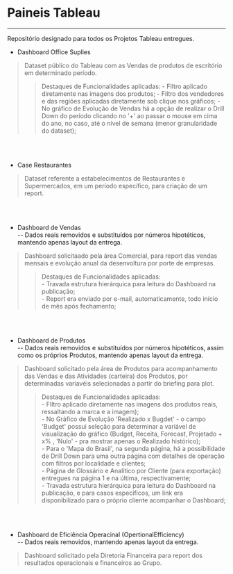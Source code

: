 # Paineis Tableau

---------------------------------   
Repositório designado para todos os Projetos Tableau entregues.

* Dashboard Office Suplies       
> Dataset público do Tableau com as Vendas de produtos de escritório em determinado período.
>> Destaques de Funcionalidades aplicadas:
     - FIltro aplicado diretamente nas imagens dos produtos;
     - Filtro dos vendedores e das regiões aplicadas diretamente sob clique nos gráficos;
     - No gráfico de Evolução de Vendas há a opção de realizar o Drill Down do período clicando no '+' ao passar o mouse em cima do ano, no caso, até o nível de semana (menor granularidade do dataset);

<br>
<br>  


* Case Restaurantes     
> Dataset referente a estabelecimentos de Restaurantes e Supermercados, em um período específico, para criação de um report.

<br>
<br>
  
* Dashboard de Vendas  
-- Dados reais removidos e substituídos por números hipotéticos, mantendo apenas layout da entrega.   
> Dashboard solicitaado pela área Comercial, para report das vendas mensais e evolução anual da desenvoltura por porte de empresas.  
>> Destaques de Funcionalidades aplicadas:    
     - Travada estrutura hierárquica para leitura do Dashboard na publicação;  
     - Report era enviado por e-mail, automaticamente, todo início de mês após fechamento;         

<br>
<br>

* Dashboard de Produtos   
-- Dados reais removidos e substituídos por números hipotéticos, assim como os próprios Produtos, mantendo apenas layout da entrega.    
> Dashboard solicitado pela área de Produtos para acompanhamento das Vendas e das Atividades (carteira) dos Produtos, por determinadas variavéis selecionadas a partir do briefing para plot.   
>> Destaques de Funcionalidades aplicadas:  
    - FIltro aplicado diretamente nas imagens dos produtos reais, ressaltando a marca e a imagem);    
    - No Gráfico de Evolução 'Realizado x Bugdet' - o campo 'Budget' possui seleção para determinar a variável de visualização do gráfico (Budget, Receita, Forecast, Projetado + x% , 'Nulo' - pra mostrar apenas o Realizado histórico);  
    - Para o 'Mapa do Brasil', na segunda página, há a possibilidade de Drill Down para uma outra página com detalhes de operação com filtros por localidade e clientes;  
    - Página de Glossário e Analítico por Cliente (para exportação) entregues na página 1 e na última, respectivamente;  
    - Travada estrutura hierárquica para leitura do Dashboard na publicação, e para casos específicos, um link era disponibilizado para o próprio cliente acompanhar o Dashboard;     

<br>
<br>
   
* Dashboard de Eficiência Operacinal (OpertionalEfficiency)   
-- Dados reais removidos, mantendo apenas layout da entrega.    
> Dashboard solicitado pela Diretoria Financeira para report dos resultados operacionais e financeiros ao Grupo.  

<br>
<br>




 





